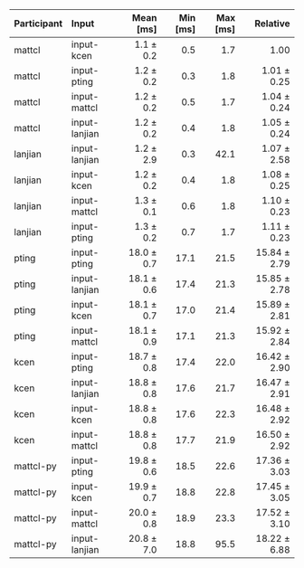 | Participant | Input | Mean [ms] | Min [ms] | Max [ms] | Relative |
|:---|:---|---:|---:|---:|---:|
| mattcl | input-kcen | 1.1 ± 0.2 | 0.5 | 1.7 | 1.00 |
| mattcl | input-pting | 1.2 ± 0.2 | 0.3 | 1.8 | 1.01 ± 0.25 |
| mattcl | input-mattcl | 1.2 ± 0.2 | 0.5 | 1.7 | 1.04 ± 0.24 |
| mattcl | input-lanjian | 1.2 ± 0.2 | 0.4 | 1.8 | 1.05 ± 0.24 |
| lanjian | input-lanjian | 1.2 ± 2.9 | 0.3 | 42.1 | 1.07 ± 2.58 |
| lanjian | input-kcen | 1.2 ± 0.2 | 0.4 | 1.8 | 1.08 ± 0.25 |
| lanjian | input-mattcl | 1.3 ± 0.1 | 0.6 | 1.8 | 1.10 ± 0.23 |
| lanjian | input-pting | 1.3 ± 0.2 | 0.7 | 1.7 | 1.11 ± 0.23 |
| pting | input-pting | 18.0 ± 0.7 | 17.1 | 21.5 | 15.84 ± 2.79 |
| pting | input-lanjian | 18.1 ± 0.6 | 17.4 | 21.3 | 15.85 ± 2.78 |
| pting | input-kcen | 18.1 ± 0.7 | 17.0 | 21.4 | 15.89 ± 2.81 |
| pting | input-mattcl | 18.1 ± 0.9 | 17.1 | 21.3 | 15.92 ± 2.84 |
| kcen | input-pting | 18.7 ± 0.8 | 17.4 | 22.0 | 16.42 ± 2.90 |
| kcen | input-lanjian | 18.8 ± 0.8 | 17.6 | 21.7 | 16.47 ± 2.91 |
| kcen | input-kcen | 18.8 ± 0.8 | 17.6 | 22.3 | 16.48 ± 2.92 |
| kcen | input-mattcl | 18.8 ± 0.8 | 17.7 | 21.9 | 16.50 ± 2.92 |
| mattcl-py | input-pting | 19.8 ± 0.6 | 18.5 | 22.6 | 17.36 ± 3.03 |
| mattcl-py | input-kcen | 19.9 ± 0.7 | 18.8 | 22.8 | 17.45 ± 3.05 |
| mattcl-py | input-mattcl | 20.0 ± 0.8 | 18.9 | 23.3 | 17.52 ± 3.10 |
| mattcl-py | input-lanjian | 20.8 ± 7.0 | 18.8 | 95.5 | 18.22 ± 6.88 |
